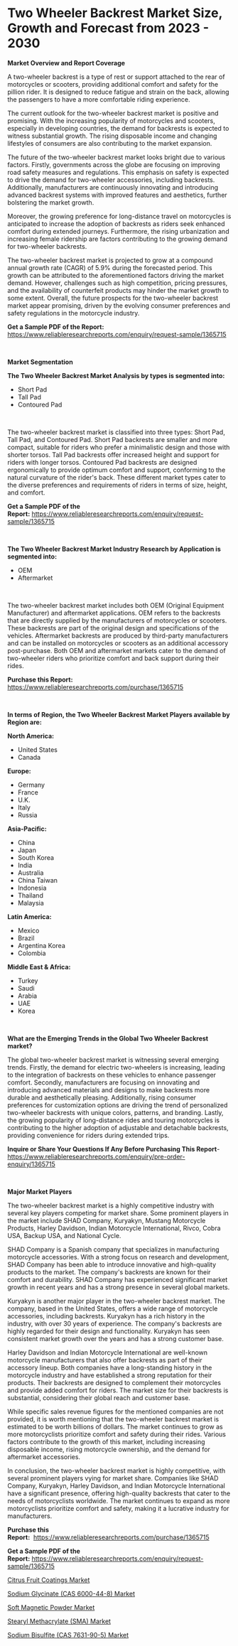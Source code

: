 <p><h1>Two Wheeler Backrest Market Size, Growth and Forecast from 2023 - 2030</h1></p><p><strong>Market Overview and Report Coverage</strong></p>
<p><p>A two-wheeler backrest is a type of rest or support attached to the rear of motorcycles or scooters, providing additional comfort and safety for the pillion rider. It is designed to reduce fatigue and strain on the back, allowing the passengers to have a more comfortable riding experience.</p><p>The current outlook for the two-wheeler backrest market is positive and promising. With the increasing popularity of motorcycles and scooters, especially in developing countries, the demand for backrests is expected to witness substantial growth. The rising disposable income and changing lifestyles of consumers are also contributing to the market expansion.</p><p>The future of the two-wheeler backrest market looks bright due to various factors. Firstly, governments across the globe are focusing on improving road safety measures and regulations. This emphasis on safety is expected to drive the demand for two-wheeler accessories, including backrests. Additionally, manufacturers are continuously innovating and introducing advanced backrest systems with improved features and aesthetics, further bolstering the market growth.</p><p>Moreover, the growing preference for long-distance travel on motorcycles is anticipated to increase the adoption of backrests as riders seek enhanced comfort during extended journeys. Furthermore, the rising urbanization and increasing female ridership are factors contributing to the growing demand for two-wheeler backrests.</p><p>The two-wheeler backrest market is projected to grow at a compound annual growth rate (CAGR) of 5.9% during the forecasted period. This growth can be attributed to the aforementioned factors driving the market demand. However, challenges such as high competition, pricing pressures, and the availability of counterfeit products may hinder the market growth to some extent. Overall, the future prospects for the two-wheeler backrest market appear promising, driven by the evolving consumer preferences and safety regulations in the motorcycle industry.</p></p>
<p><strong>Get a Sample PDF of the Report:</strong> <a href="https://www.reliableresearchreports.com/enquiry/request-sample/1365715">https://www.reliableresearchreports.com/enquiry/request-sample/1365715</a></p>
<p>&nbsp;</p>
<p><strong>Market Segmentation</strong></p>
<p><strong>The Two Wheeler Backrest Market Analysis by types is segmented into:</strong></p>
<p><ul><li>Short Pad</li><li>Tall Pad</li><li>Contoured Pad</li></ul></p>
<p>&nbsp;</p>
<p><p>The two-wheeler backrest market is classified into three types: Short Pad, Tall Pad, and Contoured Pad. Short Pad backrests are smaller and more compact, suitable for riders who prefer a minimalistic design and those with shorter torsos. Tall Pad backrests offer increased height and support for riders with longer torsos. Contoured Pad backrests are designed ergonomically to provide optimum comfort and support, conforming to the natural curvature of the rider's back. These different market types cater to the diverse preferences and requirements of riders in terms of size, height, and comfort.</p></p>
<p><strong>Get a Sample PDF of the Report:</strong>&nbsp;<a href="https://www.reliableresearchreports.com/enquiry/request-sample/1365715">https://www.reliableresearchreports.com/enquiry/request-sample/1365715</a></p>
<p>&nbsp;</p>
<p><strong>The Two Wheeler Backrest Market Industry Research by Application is segmented into:</strong></p>
<p><ul><li>OEM</li><li>Aftermarket</li></ul></p>
<p>&nbsp;</p>
<p><p>The two-wheeler backrest market includes both OEM (Original Equipment Manufacturer) and aftermarket applications. OEM refers to the backrests that are directly supplied by the manufacturers of motorcycles or scooters. These backrests are part of the original design and specifications of the vehicles. Aftermarket backrests are produced by third-party manufacturers and can be installed on motorcycles or scooters as an additional accessory post-purchase. Both OEM and aftermarket markets cater to the demand of two-wheeler riders who prioritize comfort and back support during their rides.</p></p>
<p><strong>Purchase this Report:</strong>&nbsp; <a href="https://www.reliableresearchreports.com/purchase/1365715">https://www.reliableresearchreports.com/purchase/1365715</a></p>
<p>&nbsp;</p>
<p><strong>In terms of Region, the Two Wheeler Backrest Market Players available by Region are:</strong></p>
<p>
    <p> <strong> North America: </strong>
        <ul>
            <li>United States</li>
            <li>Canada</li>
        </ul>
        </p> 
    <p> <strong> Europe: </strong>
        <ul>
            <li>Germany</li>
            <li>France</li>
            <li>U.K.</li>
            <li>Italy</li>
            <li>Russia</li>
        </ul>
        </p> 
    <p> <strong> Asia-Pacific: </strong>
        <ul>
            <li>China</li>
            <li>Japan</li>
            <li>South Korea</li>
            <li>India</li>
            <li>Australia</li>
            <li>China Taiwan</li>
            <li>Indonesia</li>
            <li>Thailand</li>
            <li>Malaysia</li>
        </ul>
        </p> 
    <p> <strong> Latin America: </strong>
        <ul>
            <li>Mexico</li>
            <li>Brazil</li>
            <li>Argentina Korea</li>
            <li>Colombia</li>
        </ul>
        </p> 
    <p> <strong> Middle East & Africa: </strong>
        <ul>
            <li>Turkey</li>
            <li>Saudi</li>
            <li>Arabia</li>
            <li>UAE</li>
            <li>Korea</li>
        </ul>
    </p>
    </p>
<p>&nbsp;</p>
<p><strong>What are the Emerging Trends in the Global Two Wheeler Backrest market?</strong></p>
<p><p>The global two-wheeler backrest market is witnessing several emerging trends. Firstly, the demand for electric two-wheelers is increasing, leading to the integration of backrests on these vehicles to enhance passenger comfort. Secondly, manufacturers are focusing on innovating and introducing advanced materials and designs to make backrests more durable and aesthetically pleasing. Additionally, rising consumer preferences for customization options are driving the trend of personalized two-wheeler backrests with unique colors, patterns, and branding. Lastly, the growing popularity of long-distance rides and touring motorcycles is contributing to the higher adoption of adjustable and detachable backrests, providing convenience for riders during extended trips.</p></p>
<p><strong>Inquire or Share Your Questions If Any Before Purchasing This Report</strong>- <a href="https://www.reliableresearchreports.com/enquiry/pre-order-enquiry/1365715">https://www.reliableresearchreports.com/enquiry/pre-order-enquiry/1365715</a></p>
<p>&nbsp;</p>
<p><strong>Major Market Players</strong></p>
<p><p>The two-wheeler backrest market is a highly competitive industry with several key players competing for market share. Some prominent players in the market include SHAD Company, Kuryakyn, Mustang Motorcycle Products, Harley Davidson, Indian Motorcycle International, Rivco, Cobra USA, Backup USA, and National Cycle.</p><p>SHAD Company is a Spanish company that specializes in manufacturing motorcycle accessories. With a strong focus on research and development, SHAD Company has been able to introduce innovative and high-quality products to the market. The company's backrests are known for their comfort and durability. SHAD Company has experienced significant market growth in recent years and has a strong presence in several global markets.</p><p>Kuryakyn is another major player in the two-wheeler backrest market. The company, based in the United States, offers a wide range of motorcycle accessories, including backrests. Kuryakyn has a rich history in the industry, with over 30 years of experience. The company's backrests are highly regarded for their design and functionality. Kuryakyn has seen consistent market growth over the years and has a strong customer base.</p><p>Harley Davidson and Indian Motorcycle International are well-known motorcycle manufacturers that also offer backrests as part of their accessory lineup. Both companies have a long-standing history in the motorcycle industry and have established a strong reputation for their products. Their backrests are designed to complement their motorcycles and provide added comfort for riders. The market size for their backrests is substantial, considering their global reach and customer base.</p><p>While specific sales revenue figures for the mentioned companies are not provided, it is worth mentioning that the two-wheeler backrest market is estimated to be worth billions of dollars. The market continues to grow as more motorcyclists prioritize comfort and safety during their rides. Various factors contribute to the growth of this market, including increasing disposable income, rising motorcycle ownership, and the demand for aftermarket accessories.</p><p>In conclusion, the two-wheeler backrest market is highly competitive, with several prominent players vying for market share. Companies like SHAD Company, Kuryakyn, Harley Davidson, and Indian Motorcycle International have a significant presence, offering high-quality backrests that cater to the needs of motorcyclists worldwide. The market continues to expand as more motorcyclists prioritize comfort and safety, making it a lucrative industry for manufacturers.</p></p>
<p><strong>Purchase this Report:</strong>&nbsp;&nbsp;<a href="https://www.reliableresearchreports.com/purchase/1365715">https://www.reliableresearchreports.com/purchase/1365715</a></p>
<p></p>
<p><strong>Get a Sample PDF of the Report:</strong>&nbsp;<a href="https://www.reliableresearchreports.com/enquiry/request-sample/1365715">https://www.reliableresearchreports.com/enquiry/request-sample/1365715</a></p>
<p><p><a href="https://medium.com/@fire.belt.bug/citrus-fruit-coatings-market-size-growth-forecast-2023-2030-be26d2eff326">Citrus Fruit Coatings Market</a></p><p><a href="https://www.linkedin.com/pulse/decoding-sodium-glycinate-cas-6000-44-8-market-deep-dive-latest-qqyve/">Sodium Glycinate (CAS 6000-44-8) Market</a></p><p><a href="https://medium.com/@sink.pay.sand/soft-magnetic-powder-market-size-growth-forecast-2023-2030-8d7a65fea768">Soft Magnetic Powder Market</a></p><p><a href="https://www.linkedin.com/pulse/stearyl-methacrylate-sma-market-insights-players-forecast-f5ive/">Stearyl Methacrylate (SMA) Market</a></p><p><a href="https://www.linkedin.com/pulse/sodium-bisulfite-cas-7631-90-5-market-size-share-amp-trends-o8wme/">Sodium Bisulfite (CAS 7631-90-5) Market</a></p></p>
